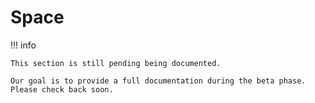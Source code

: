 # Space

!!! info

    This section is still pending being documented.

    Our goal is to provide a full documentation during the beta phase. Please check back soon.
